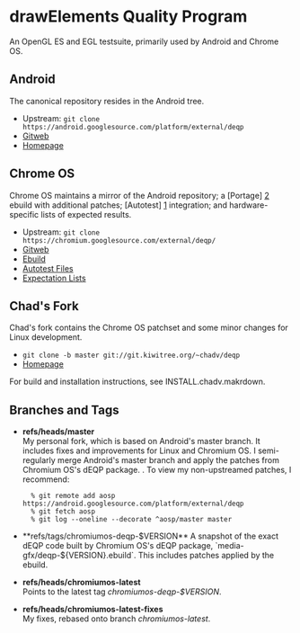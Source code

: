 drawElements Quality Program
============================

An OpenGL ES and EGL testsuite, primarily used by Android and Chrome OS.


Android
-------
The canonical repository resides in the Android tree.

- Upstream: `git clone https://android.googlesource.com/platform/external/deqp`
- [Gitweb](https://android.googlesource.com/platform/external/deqp)
- [Homepage](https://source.android.com/devices/graphics/testing.html)


Chrome OS
---------
Chrome OS maintains a mirror of the Android repository; a [Portage] [2] ebuild
with additional patches; [Autotest] [1] integration; and hardware-specific
lists of expected results.

- Upstream: `git clone https://chromium.googlesource.com/external/deqp/`
- [Gitweb](https://chromium.googlesource.com/external/deqp/)
- [Ebuild](https://chromium.googlesource.com/chromiumos/overlays/chromiumos-overlay/+/master/media-gfx/deqp/)
- [Autotest Files](https://chromium.googlesource.com/chromiumos/third_party/autotest/+/master/client/site_tests/graphics_dEQP/)
- [Expectation Lists](https://chromium.googlesource.com/chromiumos/third_party/autotest/+/master/client/site_tests/graphics_dEQP/expectations/)


Chad's Fork
-----------
Chad's fork contains the Chrome OS patchset and some minor changes for Linux
development.

- `git clone -b master git://git.kiwitree.org/~chadv/deqp`
- [Homepage](http://git.kiwitree.net/cgit/~chadv/deqp/about)

For build and installation instructions, see INSTALL.chadv.makrdown.


Branches and Tags
-----------------
- **refs/heads/master**  
  My personal fork, which is based on Android's master branch. It includes
  fixes and improvements for Linux and Chromium OS. I semi-regularly merge
  Android's master branch and apply the patches from Chromium OS's dEQP
  package.
  .
  To view my non-upstreamed patches, I recommend:  

        % git remote add aosp https://android.googlesource.com/platform/external/deqp
        % git fetch aosp
        % git log --oneline --decorate ^aosp/master master

- **refs/tags/chromiumos-deqp-$VERSION**  
  A snapshot of the exact dEQP code built by Chromium OS's dEQP package,
  `media-gfx/deqp-${VERSION}.ebuild`. This includes patches applied by the
  ebuild.

- **refs/heads/chromiumos-latest**  
  Points to the latest tag *chromiumos-deqp-$VERSION*.

- **refs/heads/chromiumos-latest-fixes**  
  My fixes, rebased onto branch *chromiumos-latest*.




[1]: http://autotest.github.io/
[2]: https://en.wikipedia.org/wiki/Portage_(software)
